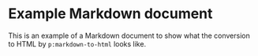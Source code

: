 # Example Markdown document

This is an example of a Markdown document to show what the conversion to HTML by `p:markdown-to-html` looks like.
